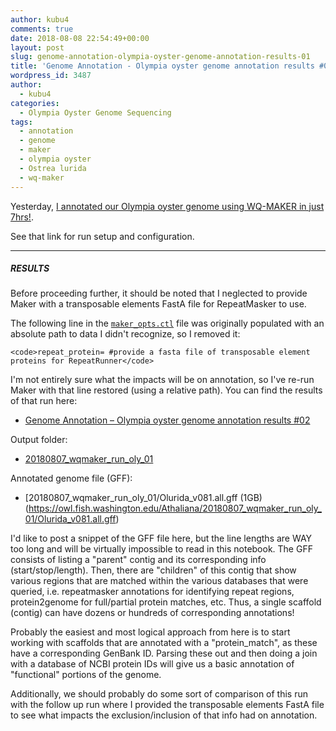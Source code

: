 ```yaml
---
author: kubu4
comments: true
date: 2018-08-08 22:54:49+00:00
layout: post
slug: genome-annotation-olympia-oyster-genome-annotation-results-01
title: 'Genome Annotation - Olympia oyster genome annotation results #01'
wordpress_id: 3487
author:
  - kubu4
categories:
  - Olympia Oyster Genome Sequencing
tags:
  - annotation
  - genome
  - maker
  - olympia oyster
  - Ostrea lurida
  - wq-maker
---
```


Yesterday, [I annotated our Olympia oyster genome using WQ-MAKER in just 7hrs!](https://robertslab.github.io/sams-notebook/2018/08/07/genome-annotation-olympia-oyster-genome-using-wq-maker-instance-on-jetstream.html).

See that link for run setup and configuration.



* * *





##### RESULTS



Before proceeding further, it should be noted that I neglected to provide Maker with a transposable elements FastA file for RepeatMasker to use.

The following line in the [`maker_opts.ctl`](https://owl.fish.washington.edu/Athaliana/20180807_wqmaker_run_oly_01/maker_opts.ctl) file was originally populated with an absolute path to data I didn't recognize, so I removed it:



    <code>repeat_protein= #provide a fasta file of transposable element proteins for RepeatRunner</code>



I'm not entirely sure what the impacts will be on annotation, so I've re-run Maker with that line restored (using a relative path). You can find the results of that run here:





  * [Genome Annotation – Olympia oyster genome annotation results #02](https://robertslab.github.io/sams-notebook/2018/08/08/genome-annotation-olympia-oyster-genome-annotation-results-02.html)



Output folder:



  * [20180807_wqmaker_run_oly_01](https://owl.fish.washington.edu/Athaliana/20180807_wqmaker_run_oly_01/)



Annotated genome file (GFF):



  * [20180807_wqmaker_run_oly_01/Olurida_v081.all.gff (1GB)(https://owl.fish.washington.edu/Athaliana/20180807_wqmaker_run_oly_01/Olurida_v081.all.gff)



I'd like to post a snippet of the GFF file here, but the line lengths are WAY too long and will be virtually impossible to read in this notebook. The GFF consists of listing a "parent" contig and its corresponding info (start/stop/length). Then, there are "children" of this contig that show various regions that are matched within the various databases that were queried, i.e. repeatmasker annotations for identifying repeat regions, protein2genome for full/partial protein matches, etc. Thus, a single scaffold (contig) can have dozens or hundreds of corresponding annotations!

Probably the easiest and most logical approach from here is to start working with scaffolds that are annotated with a "protein_match", as these have a corresponding GenBank ID. Parsing these out and then doing a join with a database of NCBI protein IDs will give us a basic annotation of "functional" portions of the genome.

Additionally, we should probably do some sort of comparison of this run with the follow up run where I provided the transposable elements FastA file to see what impacts the exclusion/inclusion of that info had on annotation.
